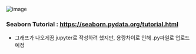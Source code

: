 ![image](https://user-images.githubusercontent.com/94737255/217571541-058b8872-ffd6-404a-be18-84805270b98b.png)


### Seaborn Tutorial : https://seaborn.pydata.org/tutorial.html
- 그래프가 나오게끔 jupyter로 작성하려 했지만, 용량차이로 인해 .py파일로 업로드 예정

